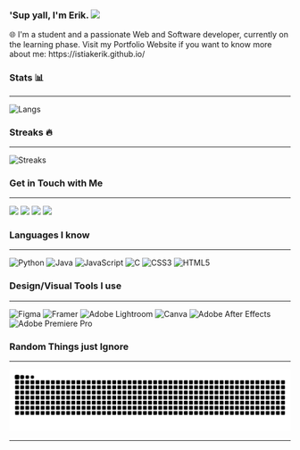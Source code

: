 ### 'Sup yall, I'm Erik. <img src = "https://raw.githubusercontent.com/MartinHeinz/MartinHeinz/master/wave.gif" width = 30px>



<p>🌐 I'm a student and a passionate Web and Software developer, currently on the learning phase. Visit my Portfolio Website if you want to know more about me:  https://istiakerik.github.io/ </p>
<p></p>




### Stats 📊

---
![Langs](https://github-readme-stats.vercel.app/api/top-langs/?username=istiakerik&show_icons=true&hide_border=false&theme=jolly&count_private=true&include_all_commits=true&layout=compact)


### Streaks 🔥

---
![Streaks](http://github-readme-streak-stats.herokuapp.com?user=istiakerik&theme=jolly&date_format=j%20M%5B%20Y%5D)


### Get in Touch with Me

---

 
<div> 
  <a href="https://www.instagram.com/istiakahmed.erik/" target="_blank"><img src="https://img.shields.io/badge/-Instagram-%23E4405F?style=for-the-badge&logo=instagram&logoColor=white" target="_blank"></a>
 <a href="https://discord.gg/" target="_blank"><img src="https://img.shields.io/badge/Discord-7289DA?style=for-the-badge&logo=discord&logoColor=white" target="_blank"></a> 
  <a href = "mailto:istiakahmederik@gmail.com"><img src="https://img.shields.io/badge/-Gmail-%23333?style=for-the-badge&logo=gmail&logoColor=white" target="_blank"></a>
  <a href="https://www.linkedin.com/" target="_blank"><img src="https://img.shields.io/badge/-LinkedIn-%230077B5?style=for-the-badge&logo=linkedin&logoColor=white" target="_blank"></a> 
  
</div>

### Languages I know

---

![Python](https://img.shields.io/badge/-python-000?style=for-the-badge&logo=python)
![Java](https://img.shields.io/badge/-Java-000?style=for-the-badge&logo=java)
![JavaScript](https://img.shields.io/badge/-JavaScript-000?style=for-the-badge&logo=javascript)
![C](https://img.shields.io/badge/c-000?style=for-the-badge&logo=c&logoColor=white)
![CSS3](https://img.shields.io/badge/-CSS3-000?style=for-the-badge&logo=css3)
![HTML5](https://img.shields.io/badge/-HTML5-000?style=for-the-badge&logo=html5)


### Design/Visual Tools I use

---
![Figma](https://img.shields.io/badge/-Figma-000?style=for-the-badge&logo=figma)
![Framer](https://img.shields.io/badge/-Framer-000?style=for-the-badge&logo=framer)
![Adobe Lightroom](https://img.shields.io/badge/-Adobe%20Lightroom-000?style=for-the-badge&logo=adobe%20lightroom)
![Canva](https://img.shields.io/badge/-Canva-000?style=for-the-badge&logo=canva)
![Adobe After Effects](https://img.shields.io/badge/-Adobe%20After%20Effects-000?style=for-the-badge&logo=Adobe%20After%20Effects&logoColor=white)
![Adobe Premiere Pro](https://img.shields.io/badge/Adobe%20Premiere%20Pro-000?style=for-the-badge&logo=Adobe%20Premiere%20Pro&logoColor=white)


### Random Things just Ignore

---

<p align="left">
<img src="https://github.com/VishwaGauravIn/VishwaGauravIn/blob/output/github-contribution-grid-snake.svg">
</p>

---
